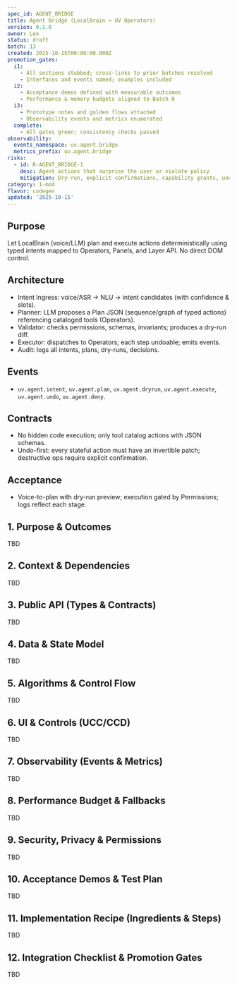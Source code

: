 ```yaml
---
spec_id: AGENT_BRIDGE
title: Agent Bridge (LocalBrain ↔ UV Operators)
version: 0.1.0
owner: Leo
status: draft
batch: 13
created: 2025-10-15T00:00:00.000Z
promotion_gates:
  i1:
    - All sections stubbed; cross-links to prior batches resolved
    - Interfaces and events named; examples included
  i2:
    - Acceptance demos defined with measurable outcomes
    - Performance & memory budgets aligned to Batch 0
  i3:
    - Prototype notes and golden flows attached
    - Observability events and metrics enumerated
  complete:
    - All gates green; consistency checks passed
observability:
  events_namespace: uv.agent.bridge
  metrics_prefix: uv.agent.bridge
risks:
  - id: R-AGENT_BRIDGE-1
    desc: Agent actions that surprise the user or violate policy
    mitigation: Dry-run, explicit confirmations, capability grants, undo-first policy
category: 1-mod
flavor: codegen
updated: '2025-10-15'
---
```


## Purpose
Let LocalBrain (voice/LLM) plan and execute actions deterministically using typed intents
mapped to Operators, Panels, and Layer API. No direct DOM control.

## Architecture
- Intent Ingress: voice/ASR → NLU → intent candidates (with confidence & slots).
- Planner: LLM proposes a Plan JSON (sequence/graph of typed actions) referencing cataloged tools (Operators).
- Validator: checks permissions, schemas, invariants; produces a dry-run diff.
- Executor: dispatches to Operators; each step undoable; emits events.
- Audit: logs all intents, plans, dry-runs, decisions.

## Events
- `uv.agent.intent`, `uv.agent.plan`, `uv.agent.dryrun`, `uv.agent.execute`, `uv.agent.undo`, `uv.agent.deny`.

## Contracts
- No hidden code execution; only tool catalog actions with JSON schemas.
- Undo-first: every stateful action must have an invertible patch; destructive ops require explicit confirmation.

## Acceptance
- Voice-to-plan with dry-run preview; execution gated by Permissions; logs reflect each stage.

## 1. Purpose & Outcomes
TBD


## 2. Context & Dependencies
TBD


## 3. Public API (Types & Contracts)
TBD


## 4. Data & State Model
TBD


## 5. Algorithms & Control Flow
TBD


## 6. UI & Controls (UCC/CCD)
TBD


## 7. Observability (Events & Metrics)
TBD


## 8. Performance Budget & Fallbacks
TBD


## 9. Security, Privacy & Permissions
TBD


## 10. Acceptance Demos & Test Plan
TBD


## 11. Implementation Recipe (Ingredients & Steps)
TBD


## 12. Integration Checklist & Promotion Gates
TBD

